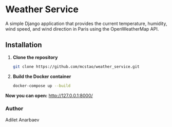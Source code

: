 # Weather Service

A simple Django application that provides the current temperature, humidity, wind speed, and wind direction in Paris using the OpenWeatherMap API.

## Installation

1. **Clone the repository**

   ```sh
   git clone https://github.com/mcstao/weather_service.git

2. **Build the Docker container**

   ```sh
   docker-compose up --build

**Now you can open:** http://127.0.0.1:8000/

### Author
Adilet Anarbaev
